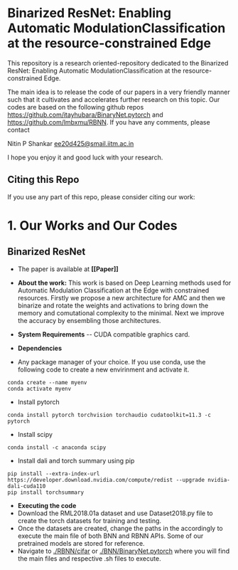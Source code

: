# Binarized ResNet: Enabling Automatic ModulationClassification at the resource-constrained Edge
This repository is a research oriented-repository dedicated to the Binarized ResNet: Enabling Automatic ModulationClassification at the resource-constrained Edge. 

The main idea is to release the code of our papers in a very friendly manner such that it cultivates and accelerates further research on this topic. Our codes are based on the following github repos https://github.com/itayhubara/BinaryNet.pytorch and https://github.com/lmbxmu/RBNN.
If you have any comments, please contact 

Nitin P Shankar 
ee20d425@smail.iitm.ac.in 

I hope you enjoy it and good luck with your research.

## Citing this Repo
If you use any part of this repo, please consider citing our work:

# 1. Our Works and Our Codes
## Binarized ResNet
- The paper is available at __[[Paper]]__

- **About the work:** This work is based on Deep Learning methods used for Automatic Modulation Classification at the Edge with constrained resources. Firstly we propose a new architecture for AMC and then we binarize and rotate the weights and activations to bring down the memory and comutational complexity to the minimal. Next we improve the accuracy by ensembling those architectures.

- **System Requirements**
-- CUDA compatible graphics card.

- **Dependencies**
- Any package manager of your choice. If you use conda, use the following code to create a new envirinment and activate it.
```
conda create --name myenv
conda activate myenv
```

- Install pytorch
```
conda install pytorch torchvision torchaudio cudatoolkit=11.3 -c pytorch
```

- Install scipy
```
conda install -c anaconda scipy
```

- Install dali and torch summary using pip
```
pip install --extra-index-url https://developer.download.nvidia.com/compute/redist --upgrade nvidia-dali-cuda110
pip install torchsummary
```
- **Executing the code**
- Download the RML2018.01a dataset and use Dataset2018.py file to create the torch datasets for training and testing.
- Once the datasets are created, change the paths in the accordingly to execute the main file of both BNN and RBNN APIs. Some of our pretrained models are stored for reference.
- Navigate to [./RBNN/cifar](https://github.com/deepsy1998/RBLResNet/tree/main/RBNN/cifar) or [./BNN/BinaryNet.pytorch](https://github.com/deepsy1998/RBLResNet/tree/main/BNN/BinaryNet.pytorch) where you will find the main files and respective .sh files to execute.

